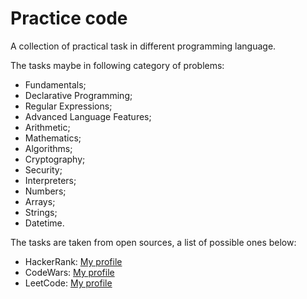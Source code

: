 # Practice code

A collection of practical task in different programming language.

The tasks maybe in following category of problems:

* Fundamentals;
* Declarative Programming;
* Regular Expressions;
* Advanced Language Features;
* Arithmetic;
* Mathematics;
* Algorithms;
* Cryptography;
* Security;
* Interpreters;
* Numbers;
* Arrays;
* Strings;
* Datetime.

The tasks are taken from open sources, a list of possible ones below:

* HackerRank: [My profile](https://www.hackerrank.com/zilich08 "HackerRank profile")
* CodeWars: [My profile](https://www.codewars.com/users/kovalevcon "CodeWars profile")
* LeetCode: [My profile](https://leetcode.com/kovalevcon/ "LeetCode profile")